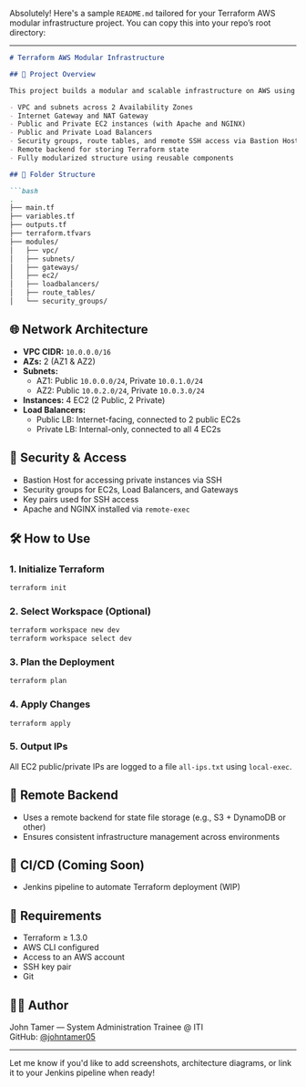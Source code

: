 Absolutely! Here's a sample `README.md` tailored for your Terraform AWS modular infrastructure project. You can copy this into your repo’s root directory:

---

```markdown
# Terraform AWS Modular Infrastructure

## 🚀 Project Overview

This project builds a modular and scalable infrastructure on AWS using Terraform. It provisions a complete setup including:

- VPC and subnets across 2 Availability Zones
- Internet Gateway and NAT Gateway
- Public and Private EC2 instances (with Apache and NGINX)
- Public and Private Load Balancers
- Security groups, route tables, and remote SSH access via Bastion Host
- Remote backend for storing Terraform state
- Fully modularized structure using reusable components

## 📁 Folder Structure

```bash
.
├── main.tf
├── variables.tf
├── outputs.tf
├── terraform.tfvars
├── modules/
│   ├── vpc/
│   ├── subnets/
│   ├── gateways/
│   ├── ec2/
│   ├── loadbalancers/
│   ├── route_tables/
│   └── security_groups/
```

## 🌐 Network Architecture

- **VPC CIDR:** `10.0.0.0/16`
- **AZs:** 2 (AZ1 & AZ2)
- **Subnets:**
  - AZ1: Public `10.0.0.0/24`, Private `10.0.1.0/24`
  - AZ2: Public `10.0.2.0/24`, Private `10.0.3.0/24`
- **Instances:** 4 EC2 (2 Public, 2 Private)
- **Load Balancers:**
  - Public LB: Internet-facing, connected to 2 public EC2s
  - Private LB: Internal-only, connected to all 4 EC2s

## 🔐 Security & Access

- Bastion Host for accessing private instances via SSH
- Security groups for EC2s, Load Balancers, and Gateways
- Key pairs used for SSH access
- Apache and NGINX installed via `remote-exec`

## 🛠️ How to Use

### 1. Initialize Terraform
```bash
terraform init
```

### 2. Select Workspace (Optional)
```bash
terraform workspace new dev
terraform workspace select dev
```

### 3. Plan the Deployment
```bash
terraform plan
```

### 4. Apply Changes
```bash
terraform apply
```

### 5. Output IPs
All EC2 public/private IPs are logged to a file `all-ips.txt` using `local-exec`.

## 🧱 Remote Backend

- Uses a remote backend for state file storage (e.g., S3 + DynamoDB or other)
- Ensures consistent infrastructure management across environments

## 🔄 CI/CD (Coming Soon)
- Jenkins pipeline to automate Terraform deployment (WIP)

## 📌 Requirements

- Terraform ≥ 1.3.0
- AWS CLI configured
- Access to an AWS account
- SSH key pair
- Git

## 👨‍💻 Author

John Tamer — System Administration Trainee @ ITI  
GitHub: [@johntamer05](https://github.com/johntamer05)

---

Let me know if you'd like to add screenshots, architecture diagrams, or link it to your Jenkins pipeline when ready!
